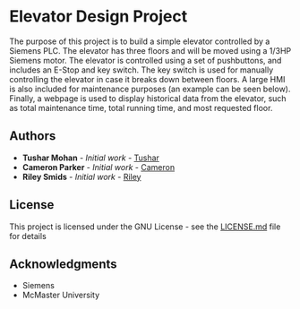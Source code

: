 # Elevator Design Project

The purpose of this project is to build a simple elevator controlled by a Siemens PLC. The elevator has three floors and will be moved using a 1/3HP Siemens motor. The elevator is controlled using a set of pushbuttons, and includes an E-Stop and key switch. The key switch is used for manually controlling the elevator in case it breaks down between floors. A large HMI is also included for maintenance purposes (an example can be seen below). Finally, a webpage is used to display historical data from the elevator, such as total maintenance time, total running time, and most requested floor. 

## Authors

* **Tushar Mohan** - *Initial work* - [Tushar](https://github.com/)
* **Cameron Parker** - *Initial work* - [Cameron](https://github.com/12Parker)
* **Riley Smids** - *Initial work* - [Riley](https://github.com/)

## License

This project is licensed under the GNU License - see the [LICENSE.md](LICENSE.md) file for details

## Acknowledgments

* Siemens
* McMaster University
